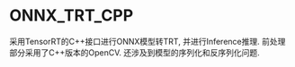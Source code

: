 # ONNX_TRT_CPP
采用TensorRT的C++接口进行ONNX模型转TRT, 并进行Inference推理. 前处理部分采用了C++版本的OpenCV. 还涉及到模型的序列化和反序列化问题.


